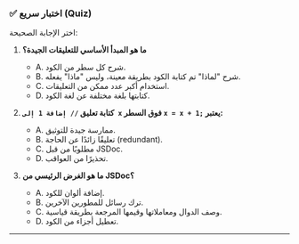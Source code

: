 ### ✅ اختبار سريع (Quiz)
اختر الإجابة الصحيحة:

1.  **ما هو المبدأ الأساسي للتعليقات الجيدة؟**
    * A. شرح كل سطر من الكود.
    * B. شرح "لماذا" تم كتابة الكود بطريقة معينة، وليس "ماذا" يفعله.
    * C. استخدام أكبر عدد ممكن من التعليقات.
    * D. كتابتها بلغة مختلفة عن لغة الكود.

2.  **كتابة تعليق `// إضافة 1 إلى x` فوق السطر `x = x + 1;` يعتبر:**
    * A. ممارسة جيدة للتوثيق.
    * B. تعليقًا زائدًا عن الحاجة (redundant).
    * C. مطلوبًا من قبل JSDoc.
    * D. تحذيرًا من العواقب.

3.  **ما هو الغرض الرئيسي من JSDoc؟**
    * A. إضافة ألوان للكود.
    * B. ترك رسائل للمطورين الآخرين.
    * C. وصف الدوال ومعاملاتها وقيمها المرجعة بطريقة قياسية.
    * D. تعطيل أجزاء من الكود.

---